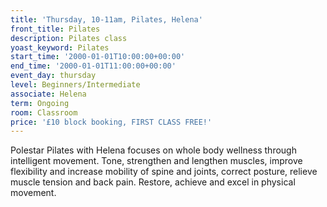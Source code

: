 ```yaml
---
title: 'Thursday, 10-11am, Pilates, Helena'
front_title: Pilates
description: Pilates class
yoast_keyword: Pilates
start_time: '2000-01-01T10:00:00+00:00'
end_time: '2000-01-01T11:00:00+00:00'
event_day: thursday
level: Beginners/Intermediate
associate: Helena
term: Ongoing
room: Classroom
price: '£10 block booking, FIRST CLASS FREE!'
---
```

Polestar Pilates with Helena focuses on whole body wellness through intelligent movement.  Tone, strengthen and lengthen muscles, improve flexibility and increase mobility of spine and joints, correct posture, relieve muscle tension and back pain. Restore, achieve and excel in physical movement.
